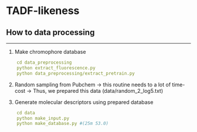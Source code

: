 # TADF-likeness


## How to data processing
-----------------------------

1. Make chromophore database
```yaml 
    cd data_preprocessing
    python extract_fluorescence.py
    python data_preprocessing/extract_pretrain.py
```
2. Random sampling from Pubchem
-> this routine needs to a lot of time-cost
-> Thus, we prepared this data (data/random_2_log5.txt)

3. Generate molecular descriptors using prepared database
```yaml
    cd data
    python make_input.py
    python make_database.py #(25m 53.0)
     
